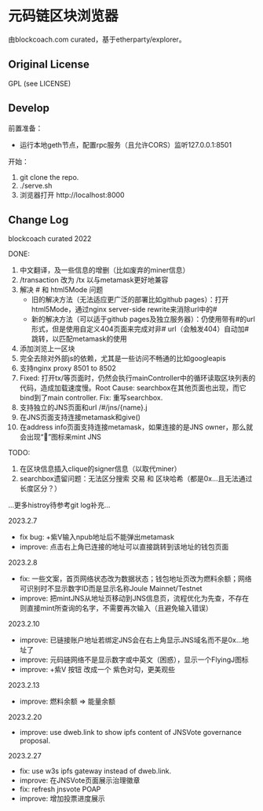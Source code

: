 # 元码链区块浏览器

由blockcoach.com curated，基于etherparty/explorer。

## Original License

GPL (see LICENSE)

## Develop

前置准备：
- 运行本地geth节点，配置rpc服务（且允许CORS）监听127.0.0.1:8501

开始：
1. git clone the repo.
2. ./serve.sh
3. 浏览器打开 http://localhost:8000


## Change Log

blockcoach curated 2022

DONE:
1. 中文翻译，及一些信息的增删（比如废弃的miner信息）
2. /transaction 改为 /tx 以与metamask更好地兼容
3. 解决 # 和 html5Mode 问题
	- 旧的解决方法（无法适应更广泛的部署比如github pages）：打开html5Mode，通过nginx server-side rewrite来消除url中的#
	- 新的解决方法（可以适于github pages及独立服务器）：仍使用带有#的url形式，但是使用自定义404页面来完成对非# url（会触发404）自动加#跳转，以匹配metamask的使用
4. 添加浏览上一区块
5. 完全去除对外部js的依赖，尤其是一些访问不畅通的比如googleapis
6. 支持nginx proxy 8501 to 8502
7. Fixed: 打开tx/等页面时，仍然会执行mainController中的循环读取区块列表的代码，造成加载速度慢。Root Cause: searchbox在其他页面也出现，而它bind到了main controller. Fix: 重写searchbox.
8. 支持独立的JNS页面和url /#/jns/{name}.j
9. 在JNS页面支持连接metamask和give()
10. 在address info页面支持连接metamask，如果连接的是JNS owner，那么就会出现“🔨”图标来mint JNS

TODO:
1. 在区块信息插入clique的signer信息（以取代miner）
2. searchbox遗留问题：无法区分搜索 交易 和 区块哈希（都是0x...且无法通过长度区分？）

...更多histroy待参考git log补充...

2023.2.7
- fix bug: +紫V输入npub地址后不能弹出metamask
- improve: 点击右上角已连接的地址可以直接跳转到该地址的钱包页面

2023.2.8
- fix: 一些文案，首页网络状态改为数据状态；钱包地址页改为燃料余额；网络可识别时不显示数字ID而是显示名称Joule Mainnet/Testnet
- improve: 把mintJNS从地址页移动到JNS信息页，流程优化为先查，不存在则直接mint所查询的名字，不需要再次输入（且避免输入错误）

2023.2.10
- improve: 已链接账户地址若绑定JNS会在右上角显示JNS域名而不是0x...地址了
- improve: 元码链网络不是显示数字或中英文（困惑），显示一个FlyingJ图标
- improve: +紫V 按钮 改成一个 紫色对勾，更美观些

2023.2.13
- improve: 燃料余额 => 能量余额

2023.2.20
- improve: use dweb.link to show ipfs content of JNSVote governance proposal.

2023.2.27
- fix: use w3s ipfs gateway instead of dweb.link.
- improve: 在JNSVote页面展示治理徽章
- fix: refresh jnsvote POAP
- improve: 增加投票进度展示

